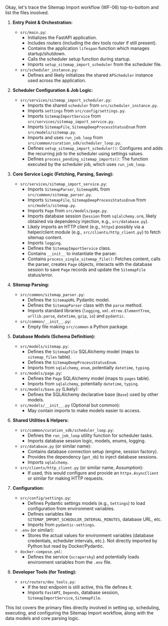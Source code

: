 Okay, let's trace the Sitemap Import workflow (WF-06) top-to-bottom and list the files involved.

1.  **Entry Point & Orchestration:**

    - `src/main.py`:
      - Initializes the FastAPI application.
      - Includes routers (including the dev tools router if still present).
      - Contains the application `lifespan` function which manages startup/shutdown.
      - Calls the scheduler setup function during startup.
      - Imports `setup_sitemap_import_scheduler` from the scheduler file.
    - `src/scheduler_instance.py`:
      - Defines and likely initializes the shared `APScheduler` instance used across the application.

2.  **Scheduler Configuration & Job Logic:**

    - `src/services/sitemap_import_scheduler.py`:
      - Imports the shared `scheduler` from `src/scheduler_instance.py`.
      - Imports `settings` from `src/config/settings.py`.
      - Imports `SitemapImportService` from `src/services/sitemap_import_service.py`.
      - Imports `SitemapFile`, `SitemapDeepProcessStatusEnum` from `src/models/sitemap.py`.
      - Imports and uses `run_job_loop` from `src/common/curation_sdk/scheduler_loop.py`.
      - Defines `setup_sitemap_import_scheduler()`: Configures and adds the recurring job to the scheduler using settings values.
      - Defines `process_pending_sitemap_imports()`: The function executed by the scheduler job, which uses `run_job_loop`.

3.  **Core Service Logic (Fetching, Parsing, Saving):**

    - `src/services/sitemap_import_service.py`:
      - Imports `SitemapParser`, `SitemapURL` from `src/common/sitemap_parser.py`.
      - Imports `SitemapFile`, `SitemapDeepProcessStatusEnum` from `src/models/sitemap.py`.
      - Imports `Page` from `src/models/page.py`.
      - Imports database session (`Session` from `sqlalchemy.orm`, likely obtained via dependency injection, e.g., `src/database.py`).
      - Likely imports an HTTP client (e.g., `httpx`) possibly via a helper/client module (e.g., `src/clients/http_client.py`) to fetch sitemap content.
      - Imports `logging`.
      - Defines the `SitemapImportService` class.
      - Contains `__init__` to instantiate the parser.
      - Contains `process_single_sitemap_file()`: Fetches content, calls the parser, creates `Page` objects, interacts with the database session to save `Page` records and update the `SitemapFile` status/error.

4.  **Sitemap Parsing:**

    - `src/common/sitemap_parser.py`:
      - Defines the `SitemapURL` Pydantic model.
      - Defines the `SitemapParser` class with the `parse` method.
      - Imports standard libraries (`logging`, `xml.etree.ElementTree`, `urllib.parse`, `datetime`, `gzip`, `io`) and `pydantic`.
    - `src/common/__init__.py`:
      - Empty file making `src/common` a Python package.

5.  **Database Models (Schema Definition):**

    - `src/models/sitemap.py`:
      - Defines the `SitemapFile` SQLAlchemy model (maps to `sitemap_files` table).
      - Defines the `SitemapDeepProcessStatusEnum`.
      - Imports from `sqlalchemy`, `enum`, potentially `datetime`, `typing`.
    - `src/models/page.py`:
      - Defines the `Page` SQLAlchemy model (maps to `pages` table).
      - Imports from `sqlalchemy`, potentially `datetime`, `typing`.
    - `src/models/base.py` (Likely):
      - Defines the SQLAlchemy declarative base (`Base`) used by other models.
    - `src/models/__init__.py` (Optional but common):
      - May contain imports to make models easier to access.

6.  **Shared Utilities & Helpers:**

    - `src/common/curation_sdk/scheduler_loop.py`:
      - Defines the `run_job_loop` utility function for scheduler tasks.
      - Imports database session logic, models, enums, logging.
    - `src/database.py` (or similar name):
      - Contains database connection setup (engine, session factory).
      - Provides the dependency (`get_db`) to inject database sessions.
      - Imports `sqlalchemy`.
    - `src/clients/http_client.py` (or similar name, _Assumption_):
      - If used, this would configure and provide an `httpx.AsyncClient` or similar for making HTTP requests.

7.  **Configuration:**

    - `src/config/settings.py`:
      - Defines Pydantic settings models (e.g., `Settings`) to load configuration from environment variables.
      - Defines variables like `SITEMAP_IMPORT_SCHEDULER_INTERVAL_MINUTES`, database URL, etc.
      - Imports from `pydantic-settings`.
    - `.env` (or similar):
      - Stores the actual values for environment variables (database credentials, scheduler intervals, etc.). Not directly imported by Python but read by Docker/Pydantic.
    - `docker-compose.yml`:
      - Defines the service (`scrapersky`) and potentially loads environment variables from the `.env` file.

8.  **Developer Tools (for Testing):**
    - `src/routers/dev_tools.py`:
      - If the test endpoint is still active, this file defines it.
      - Imports `FastAPI`, `Depends`, database session, `SitemapImportService`, `SitemapFile`.

This list covers the primary files directly involved in setting up, scheduling, executing, and configuring the Sitemap Import workflow, along with the data models and core parsing logic.
